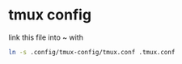 # tmux config

link this file into ~ with

```sh
ln -s .config/tmux-config/tmux.conf .tmux.conf
```
